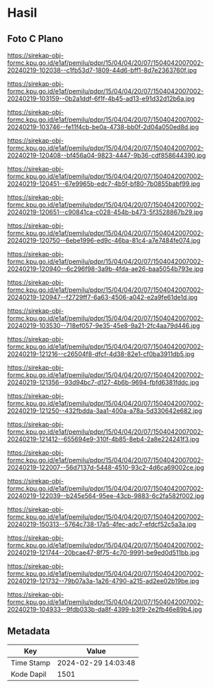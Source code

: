 # Hasil

## Foto C Plano

https://sirekap-obj-formc.kpu.go.id/e1af/pemilu/pdpr/15/04/04/20/07/1504042007002-20240219-102038--c1fb53d7-1809-44d6-bff1-8d7e2363760f.jpg

https://sirekap-obj-formc.kpu.go.id/e1af/pemilu/pdpr/15/04/04/20/07/1504042007002-20240219-103159--0b2a1ddf-6f1f-4b45-ad13-e91d32d12b6a.jpg

https://sirekap-obj-formc.kpu.go.id/e1af/pemilu/pdpr/15/04/04/20/07/1504042007002-20240219-103746--fe11f4cb-be0a-4738-bb0f-2d04a050ed8d.jpg

https://sirekap-obj-formc.kpu.go.id/e1af/pemilu/pdpr/15/04/04/20/07/1504042007002-20240219-120408--bf456a04-9823-4447-9b36-cdf858644390.jpg

https://sirekap-obj-formc.kpu.go.id/e1af/pemilu/pdpr/15/04/04/20/07/1504042007002-20240219-120451--67e9965b-edc7-4b5f-bf80-7b0855babf99.jpg

https://sirekap-obj-formc.kpu.go.id/e1af/pemilu/pdpr/15/04/04/20/07/1504042007002-20240219-120651--c90841ca-c028-454b-b473-5f3528867b29.jpg

https://sirekap-obj-formc.kpu.go.id/e1af/pemilu/pdpr/15/04/04/20/07/1504042007002-20240219-120750--6ebe1996-ed9c-46ba-81c4-a7e7484fe074.jpg

https://sirekap-obj-formc.kpu.go.id/e1af/pemilu/pdpr/15/04/04/20/07/1504042007002-20240219-120940--6c296f98-3a9b-4fda-ae26-baa5054b793e.jpg

https://sirekap-obj-formc.kpu.go.id/e1af/pemilu/pdpr/15/04/04/20/07/1504042007002-20240219-120947--f2729ff7-6a63-4506-a042-e2a9fe61de1d.jpg

https://sirekap-obj-formc.kpu.go.id/e1af/pemilu/pdpr/15/04/04/20/07/1504042007002-20240219-103530--718ef057-9e35-45e8-9a21-2fc4aa79d446.jpg

https://sirekap-obj-formc.kpu.go.id/e1af/pemilu/pdpr/15/04/04/20/07/1504042007002-20240219-121216--c26504f8-dfcf-4d38-82e1-cf0ba3911db5.jpg

https://sirekap-obj-formc.kpu.go.id/e1af/pemilu/pdpr/15/04/04/20/07/1504042007002-20240219-121356--93d94bc7-d127-4b6b-9694-fbfd6381fddc.jpg

https://sirekap-obj-formc.kpu.go.id/e1af/pemilu/pdpr/15/04/04/20/07/1504042007002-20240219-121250--432fbdda-3aa1-400a-a78a-5d330642e682.jpg

https://sirekap-obj-formc.kpu.go.id/e1af/pemilu/pdpr/15/04/04/20/07/1504042007002-20240219-121412--655694e9-310f-4b85-8eb4-2a8e224241f3.jpg

https://sirekap-obj-formc.kpu.go.id/e1af/pemilu/pdpr/15/04/04/20/07/1504042007002-20240219-122007--56d7137d-5448-4510-93c2-4d6ca69002ce.jpg

https://sirekap-obj-formc.kpu.go.id/e1af/pemilu/pdpr/15/04/04/20/07/1504042007002-20240219-122039--b245e564-95ee-43cb-9883-6c2fa582f002.jpg

https://sirekap-obj-formc.kpu.go.id/e1af/pemilu/pdpr/15/04/04/20/07/1504042007002-20240219-150313--5764c738-17a5-4fec-adc7-efdcf52c5a3a.jpg

https://sirekap-obj-formc.kpu.go.id/e1af/pemilu/pdpr/15/04/04/20/07/1504042007002-20240219-121744--20bcae47-8f75-4c70-9991-be9ed0d511bb.jpg

https://sirekap-obj-formc.kpu.go.id/e1af/pemilu/pdpr/15/04/04/20/07/1504042007002-20240219-121732--79b07a3a-1a26-4790-a215-ad2ee02b19be.jpg

https://sirekap-obj-formc.kpu.go.id/e1af/pemilu/pdpr/15/04/04/20/07/1504042007002-20240219-104933--9fdb033b-da8f-4399-b3f9-2e2fb46e89b4.jpg


## Metadata

| Key        | Value               |
| ---------- | ------------------- |
| Time Stamp | 2024-02-29 14:03:48 |
| Kode Dapil | 1501                |



